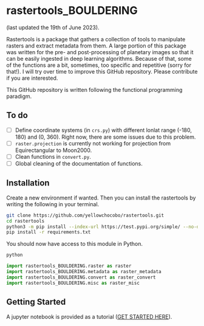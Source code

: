 # rastertools_BOULDERING

(last updated the 19th of June 2023).

Rastertools is a package that gathers a collection of tools to manipulate rasters and extract metadata from them. A large portion of this package was written for  the pre- and post-processing of planetary images so that it can be easily ingested in deep learning algorithms. Because of that, some of the functions are a bit, sometimes, too specific and repetitive (sorry for that!). I will try over time to improve this GitHub repository. Please contribute if you are interested. 

This GitHub repository is written following the functional programming paradigm. 

## To do

- [ ] Define coordinate systems (in `crs.py`) with different lonlat range (-180, 180) and (0, 360). Right now, there are some issues due to this problem. 
- [ ] `raster.projection` is currently not working for projection from Equirectangular to Moon2000. 
- [ ] Clean functions in `convert.py`.
- [ ] Global cleaning of the documentation of functions.

## Installation

Create a new environment if wanted. Then you can install the rastertools by writing the following in your terminal. 

```bash
git clone https://github.com/yellowchocobo/rastertools.git
cd rastertools
python3 -m pip install --index-url https://test.pypi.org/simple/ --no-deps rastertools_BOULDERING
pip install -r requirements.txt
```

You should now have access to this module in Python.

```bash
python
```

```python
import rastertools_BOULDERING.raster as raster
import rastertools_BOULDERING.metadata as raster_metadata
import rastertools_BOULDERING.convert as raster_convert
import rastertools_BOULDERING.misc as raster_misc
```

## Getting Started

A jupyter notebook is provided as a tutorial ([GET STARTED HERE](./resources/nb/GETTING_STARTED.ipynb)).





